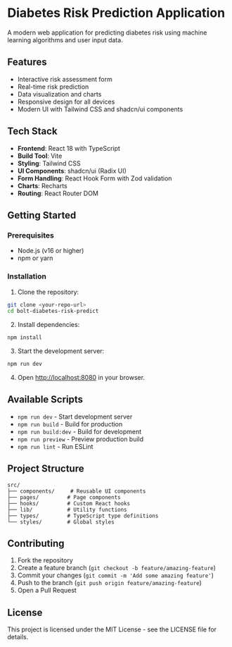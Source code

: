 # Diabetes Risk Prediction Application

A modern web application for predicting diabetes risk using machine learning algorithms and user input data.

## Features

- Interactive risk assessment form
- Real-time risk prediction
- Data visualization and charts
- Responsive design for all devices
- Modern UI with Tailwind CSS and shadcn/ui components

## Tech Stack

- **Frontend**: React 18 with TypeScript
- **Build Tool**: Vite
- **Styling**: Tailwind CSS
- **UI Components**: shadcn/ui (Radix UI)
- **Form Handling**: React Hook Form with Zod validation
- **Charts**: Recharts
- **Routing**: React Router DOM

## Getting Started

### Prerequisites

- Node.js (v16 or higher)
- npm or yarn

### Installation

1. Clone the repository:
```sh
git clone <your-repo-url>
cd bolt-diabetes-risk-predict
```

2. Install dependencies:
```sh
npm install
```

3. Start the development server:
```sh
npm run dev
```

4. Open [http://localhost:8080](http://localhost:8080) in your browser.

## Available Scripts

- `npm run dev` - Start development server
- `npm run build` - Build for production
- `npm run build:dev` - Build for development
- `npm run preview` - Preview production build
- `npm run lint` - Run ESLint

## Project Structure

```
src/
├── components/     # Reusable UI components
├── pages/         # Page components
├── hooks/         # Custom React hooks
├── lib/           # Utility functions
├── types/         # TypeScript type definitions
└── styles/        # Global styles
```

## Contributing

1. Fork the repository
2. Create a feature branch (`git checkout -b feature/amazing-feature`)
3. Commit your changes (`git commit -m 'Add some amazing feature'`)
4. Push to the branch (`git push origin feature/amazing-feature`)
5. Open a Pull Request

## License

This project is licensed under the MIT License - see the LICENSE file for details.
